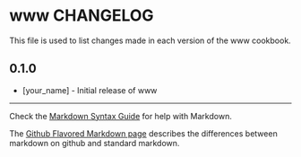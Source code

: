 www CHANGELOG
=============

This file is used to list changes made in each version of the www cookbook.

0.1.0
-----
- [your_name] - Initial release of www

- - -
Check the [Markdown Syntax Guide](http://daringfireball.net/projects/markdown/syntax) for help with Markdown.

The [Github Flavored Markdown page](http://github.github.com/github-flavored-markdown/) describes the differences between markdown on github and standard markdown.
